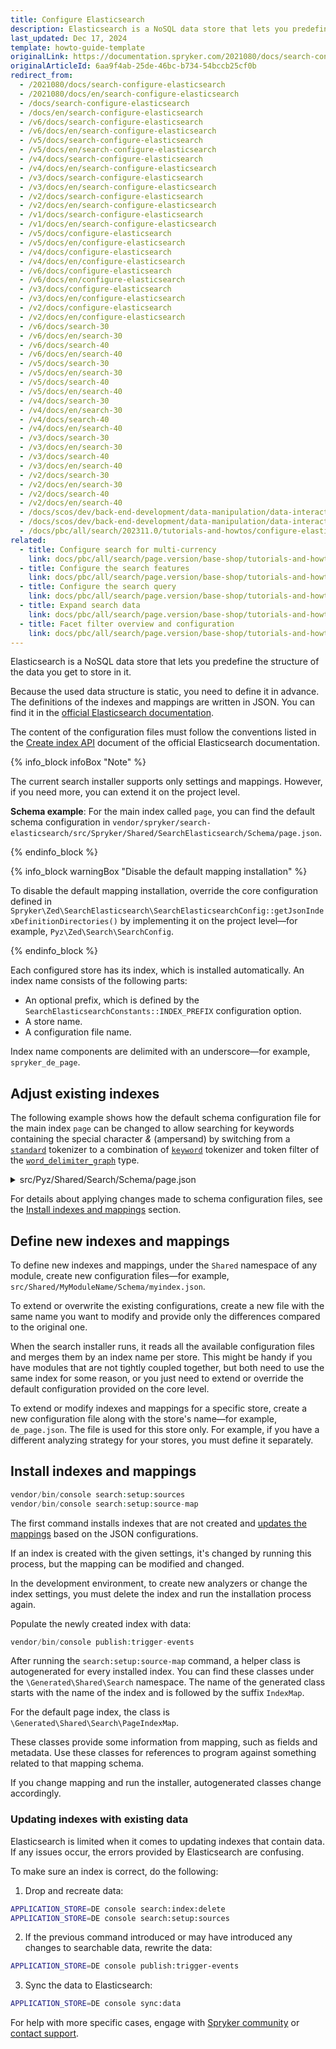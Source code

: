 ```yaml
---
title: Configure Elasticsearch
description: Elasticsearch is a NoSQL data store that lets you predefine the structure of the data you store in it.
last_updated: Dec 17, 2024
template: howto-guide-template
originalLink: https://documentation.spryker.com/2021080/docs/search-configure-elasticsearch
originalArticleId: 6aa9f4ab-25de-46bc-b734-54bccb25cf0b
redirect_from:
  - /2021080/docs/search-configure-elasticsearch
  - /2021080/docs/en/search-configure-elasticsearch
  - /docs/search-configure-elasticsearch
  - /docs/en/search-configure-elasticsearch
  - /v6/docs/search-configure-elasticsearch
  - /v6/docs/en/search-configure-elasticsearch
  - /v5/docs/search-configure-elasticsearch
  - /v5/docs/en/search-configure-elasticsearch
  - /v4/docs/search-configure-elasticsearch
  - /v4/docs/en/search-configure-elasticsearch
  - /v3/docs/search-configure-elasticsearch
  - /v3/docs/en/search-configure-elasticsearch
  - /v2/docs/search-configure-elasticsearch
  - /v2/docs/en/search-configure-elasticsearch
  - /v1/docs/search-configure-elasticsearch
  - /v1/docs/en/search-configure-elasticsearch
  - /v5/docs/configure-elasticsearch
  - /v5/docs/en/configure-elasticsearch
  - /v4/docs/configure-elasticsearch
  - /v4/docs/en/configure-elasticsearch
  - /v6/docs/configure-elasticsearch
  - /v6/docs/en/configure-elasticsearch
  - /v3/docs/configure-elasticsearch
  - /v3/docs/en/configure-elasticsearch
  - /v2/docs/configure-elasticsearch
  - /v2/docs/en/configure-elasticsearch
  - /v6/docs/search-30
  - /v6/docs/en/search-30
  - /v6/docs/search-40
  - /v6/docs/en/search-40
  - /v5/docs/search-30
  - /v5/docs/en/search-30
  - /v5/docs/search-40
  - /v5/docs/en/search-40
  - /v4/docs/search-30
  - /v4/docs/en/search-30
  - /v4/docs/search-40
  - /v4/docs/en/search-40
  - /v3/docs/search-30
  - /v3/docs/en/search-30
  - /v3/docs/search-40
  - /v3/docs/en/search-40
  - /v2/docs/search-30
  - /v2/docs/en/search-30
  - /v2/docs/search-40
  - /v2/docs/en/search-40
  - /docs/scos/dev/back-end-development/data-manipulation/data-interaction/search/configuring-elasticsearch.html
  - /docs/scos/dev/back-end-development/data-manipulation/data-interaction/search/configure-elasticsearch.html
  - /docs/pbc/all/search/202311.0/tutorials-and-howtos/configure-elasticsearch.html
related:
  - title: Configure search for multi-currency
    link: docs/pbc/all/search/page.version/base-shop/tutorials-and-howtos/configure-search-for-multi-currency.html
  - title: Configure the search features
    link: docs/pbc/all/search/page.version/base-shop/tutorials-and-howtos/configure-search-features.html
  - title: Configure the search query
    link: docs/pbc/all/search/page.version/base-shop/tutorials-and-howtos/configure-a-search-query.html
  - title: Expand search data
    link: docs/pbc/all/search/page.version/base-shop/tutorials-and-howtos/expand-search-data.html
  - title: Facet filter overview and configuration
    link: docs/pbc/all/search/page.version/base-shop/tutorials-and-howtos/facet-filter-overview-and-configuration.html
---
```


Elasticsearch is a NoSQL data store that lets you predefine the structure of the data you get to store in it.

Because the used data structure is static, you need to define it in advance. The definitions of the indexes and mappings are written in JSON. You can find it in the [official Elasticsearch documentation](https://www.elastic.co/guide/index.html).

The content of the configuration files must follow the conventions listed in the [Create index API](https://www.elastic.co/guide/en/elasticsearch/reference/current/indices-create-index.html) document of the official Elasticsearch documentation.

{% info_block infoBox "Note" %}

The current search installer supports only settings and mappings. However, if you need more, you can extend it on the project level.

**Schema example**: For the main index called `page`, you can find the default schema configuration in `vendor/spryker/search-elasticsearch/src/Spryker/Shared/SearchElasticsearch/Schema/page.json`.

{% endinfo_block %}

{% info_block warningBox "Disable the default mapping installation" %}

To disable the default mapping installation, override the core configuration defined in `Spryker\Zed\SearchElasticsearch\SearchElasticsearchConfig::getJsonIndexDefinitionDirectories()` by implementing it on the project level—for example, `Pyz\Zed\Search\SearchConfig`.

{% endinfo_block %}

Each configured store has its index, which is installed automatically. An index name consists of the following parts:
* An optional prefix, which is defined by the `SearchElasticsearchConstants::INDEX_PREFIX` configuration option.
* A store name.
* A configuration file name.

Index name components are delimited with an underscore—for example, `spryker_de_page`.

## Adjust existing indexes

The following example shows how the default schema configuration file for the main index `page` can be changed to allow searching for keywords containing the special character *&* (ampersand) by switching from a [`standard`](https://www.elastic.co/guide/en/elasticsearch/reference/current/analysis-standard-tokenizer.html) tokenizer to a combination of [`keyword`](https://www.elastic.co/guide/en/elasticsearch/reference/current/analysis-keyword-tokenizer.html) tokenizer and token filter of the [`word_delimiter_graph`](https://www.elastic.co/guide/en/elasticsearch/reference/8.2/analysis-word-delimiter-graph-tokenfilter.html) type.

<details><summary>src/Pyz/Shared/Search/Schema/page.json</summary>

```json
{
    "settings": {
        "analysis": {
            "analyzer": {
                "fulltext_index_analyzer": {
                    "tokenizer": "keyword",
                    "filter": ["my_custom_word_delimiter_graph_filter", "lowercase", "fulltext_index_ngram_filter"]
                },
                "fulltext_search_analyzer": {
                    "tokenizer": "keyword",
                    "filter": ["custom_word_delimiter_graph_filter", "lowercase"]
                }
            },
            "filter": {
                "fulltext_index_ngram_filter": {
                    "type": "edge_ngram",
                    "min_gram": 2,
                    "max_gram": 20
                },
                "custom_word_delimiter_graph_filter": {
                    "type": "word_delimiter_graph",
                    "type_table": [ "& => ALPHA" ],
                    "split_on_case_change": false,
                    "split_on_numerics": false
                }
            }
        }
    },
    "mappings": {
        "page": {
            "properties": {
                "full-text": {
                    "analyzer": "fulltext_index_analyzer",
                    "search_analyzer": "fulltext_search_analyzer"
                },
                "full-text-boosted": {
                    "analyzer": "fulltext_index_analyzer",
                    "search_analyzer": "fulltext_search_analyzer"
                }
            }
        }
    }
}
```

</details>

For details about applying changes made to schema configuration files, see the [Install indexes and mappings](#install-indexes-and-mappings) section.

## Define new indexes and mappings

To define new indexes and mappings, under the `Shared` namespace of any module, create new configuration files—for example, `src/Shared/MyModuleName/Schema/myindex.json`.

To extend or overwrite the existing configurations, create a new file with the same name you want to modify and provide only the differences compared to the original one.

When the search installer runs, it reads all the available configuration files and merges them by an index name per store. This might be handy if you have modules that are not tightly coupled together, but both need to use the same index for some reason, or you just need to extend or override the default configuration provided on the core level.

To extend or modify indexes and mappings for a specific store, create a new configuration file along with the store's name—for example, `de_page.json`. The file is used for this store only. For example, if you have a different analyzing strategy for your stores, you must define it separately.

## Install indexes and mappings

```php
vendor/bin/console search:setup:sources
vendor/bin/console search:setup:source-map
```

The first command installs indexes that are not created and [updates the mappings](https://www.elastic.co/guide/en/elasticsearch/reference/current/indices-put-mapping.html) based on the JSON configurations.

If an index is created with the given settings, it's changed by running this process, but the mapping can be modified and changed.

In the development environment, to create new analyzers or change the index settings, you must delete the index and run the installation process again.

Populate the newly created index with data:

```php
vendor/bin/console publish:trigger-events
```

After running the `search:setup:source-map` command, a helper class is autogenerated for every installed index. You can find these classes under the `\Generated\Shared\Search` namespace. The name of the generated class starts with the name of the index and is followed by the suffix `IndexMap`.

For the default page index, the class is `\Generated\Shared\Search\PageIndexMap`.

These classes provide some information from mapping, such as fields and metadata. Use these classes for references to program against something related to that mapping schema.

If you change mapping and run the installer, autogenerated classes change accordingly.

### Updating indexes with existing data

Elasticsearch is limited when it comes to updating indexes that contain data. If any issues occur, the errors provided by Elasticsearch are confusing.

To make sure an index is correct, do the following:

1. Drop and recreate data:

```bash
APPLICATION_STORE=DE console search:index:delete
APPLICATION_STORE=DE console search:setup:sources
```

2. If the previous command introduced or may have introduced any changes to searchable data, rewrite the data:

```bash
APPLICATION_STORE=DE console publish:trigger-events
```

3. Sync the data to Elasticsearch:


```bash
APPLICATION_STORE=DE console sync:data
```

For help with more specific cases, engage with [Spryker community](https://commercequest.space/) or [contact support](https://spryker.force.com/support/s/).
